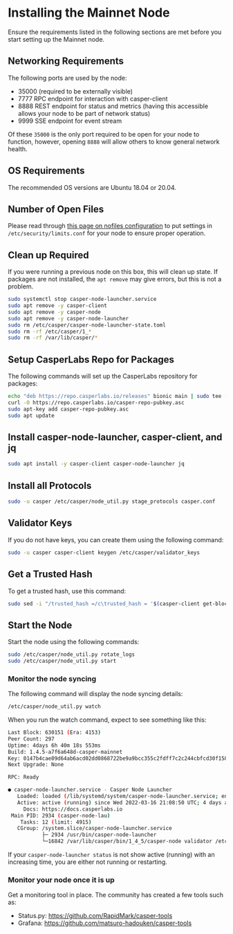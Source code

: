# Installing the Mainnet Node

Ensure the requirements listed in the following sections are met before you start setting up the Mainnet node.

## Networking Requirements

The following ports are used by the node:

- 35000 (required to be externally visible)
- 7777 RPC endpoint for interaction with casper-client
- 8888 REST endpoint for status and metrics (having this accessible allows your node to be part of network status)
- 9999 SSE endpoint for event stream

Of these `35000` is the only port required to be open for your node to function, however, opening `8888` will allow others to know general network health.

## OS Requirements

The recommended OS versions are Ubuntu 18.04 or 20.04.

## Number of Open Files

Please read through [this page on nofiles configuration](https://github.com/casper-network/casper-node/wiki/Increasing-default-nofile-HARD-limit-for-a-node) to put settings in `/etc/security/limits.conf` for your node to ensure proper operation.

## Clean up Required

If you were running a previous node on this box, this will clean up state. If packages are not installed, the `apt remove` may give errors, but this is not a problem.

```bash
sudo systemctl stop casper-node-launcher.service
sudo apt remove -y casper-client
sudo apt remove -y casper-node
sudo apt remove -y casper-node-launcher
sudo rm /etc/casper/casper-node-launcher-state.toml
sudo rm -rf /etc/casper/1_*
sudo rm -rf /var/lib/casper/*
```

## Setup CasperLabs Repo for Packages

The following commands will set up the CasperLabs repository for packages:

```bash
echo "deb https://repo.casperlabs.io/releases" bionic main | sudo tee -a /etc/apt/sources.list.d/casper.list
curl -O https://repo.casperlabs.io/casper-repo-pubkey.asc
sudo apt-key add casper-repo-pubkey.asc
sudo apt update
```

## Install casper-node-launcher, casper-client, and jq

```bash
sudo apt install -y casper-client casper-node-launcher jq
```

## Install all Protocols

```bash
sudo -u casper /etc/casper/node_util.py stage_protocols casper.conf
```

## Validator Keys

If you do not have keys, you can create them using the following command:

```bash
sudo -u casper casper-client keygen /etc/casper/validator_keys
```

## Get a Trusted Hash

To get a trusted hash, use this command:

```bash
sudo sed -i "/trusted_hash =/c\trusted_hash = '$(casper-client get-block --node-address http://3.14.161.135:7777 -b 20 | jq -r .result.block.hash | tr -d '\n')'" /etc/casper/1_0_0/config.toml
```

## Start the Node

Start the node using the following commands:

```bash
sudo /etc/casper/node_util.py rotate_logs
sudo /etc/casper/node_util.py start
```

### Monitor the node syncing

The following command will display the node syncing details:

```bash
/etc/casper/node_util.py watch
```

When you run the watch command, expect to see something like this:

```bash
Last Block: 630151 (Era: 4153)
Peer Count: 297
Uptime: 4days 6h 40m 18s 553ms
Build: 1.4.5-a7f6a648d-casper-mainnet
Key: 0147b4cae09d64ab6acd02dd0868722be9a9bcc355c2fdff7c2c244cbfcd30f158
Next Upgrade: None

RPC: Ready

● casper-node-launcher.service - Casper Node Launcher
   Loaded: loaded (/lib/systemd/system/casper-node-launcher.service; enabled; vendor preset: enabled)
   Active: active (running) since Wed 2022-03-16 21:08:50 UTC; 4 days ago
     Docs: https://docs.casperlabs.io
 Main PID: 2934 (casper-node-lau)
    Tasks: 12 (limit: 4915)
   CGroup: /system.slice/casper-node-launcher.service
           ├─ 2934 /usr/bin/casper-node-launcher
           └─16842 /var/lib/casper/bin/1_4_5/casper-node validator /etc/casper/1_4_5/config.toml
```

If your `casper-node-launcher status` is not show active (running) with an increasing time, you are either not running or restarting. 

### Monitor your node once it is up

Get a monitoring tool in place. The community has created a few tools such as:

- Status.py: https://github.com/RapidMark/casper-tools
- Grafana: https://github.com/matsuro-hadouken/casper-tools



